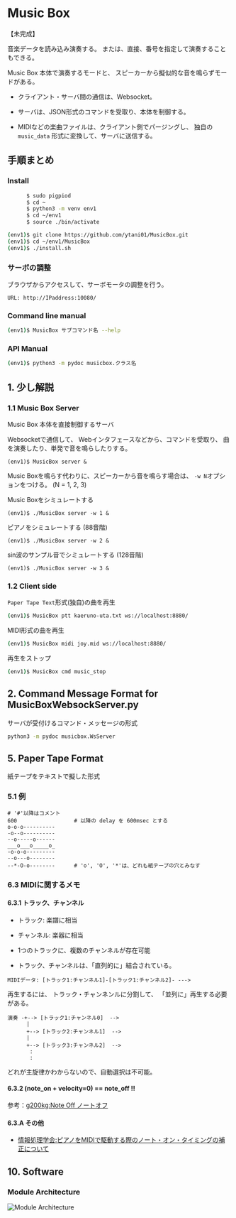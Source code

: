 # Music Box

【未完成】

音楽データを読み込み演奏する。
または、直接、番号を指定して演奏することもできる。

Music Box 本体で演奏するモードと、
スピーカーから擬似的な音を鳴らずモードがある。

* クライアント・サーバ間の通信は、Websocket。

* サーバは、JSON形式のコマンドを受取り、本体を制御する。
  
* MIDIなどの楽曲ファイルは、クライアント側でパージングし、
  独自の ``music_data`` 形式に変換して、サーバに送信する。


## 手順まとめ

### Install

```bash
      $ sudo pigpiod
      $ cd ~
      $ python3 -m venv env1
      $ cd ~/env1
      $ source ./bin/activate

(env1)$ git clone https://github.com/ytani01/MusicBox.git
(env1)$ cd ~/env1/MusicBox
(env1)$ ./install.sh
```

### サーボの調整

ブラウザからアクセスして、サーボモータの調整を行う。

```
URL: http://IPaddress:10080/
```


### Command line manual
```bash
(env1)$ MusicBox サブコマンド名 --help
```


### API Manual
```bash
(env1)$ python3 -m pydoc musicbox.クラス名
```

## 1. 少し解説


### 1.1 Music Box Server

Music Box 本体を直接制御するサーバ

Websocketで通信して、
Webインタフェースなどから、コマンドを受取り、
曲を演奏したり、単発で音を鳴らしたりする。

```
(env1)$ MusicBox server &
```

Music Boxを鳴らす代わりに、スピーカーから音を鳴らす場合は、
``-w N``オプションをつける。
(N = 1, 2, 3)

Music Boxをシミュレートする
```
(env1)$ ./MusicBox server -w 1 &
```

ピアノをシミュレートする (88音階)
```
(env1)$ ./MusicBox server -w 2 &
```

sin波のサンプル音でシミュレートする (128音階)
```
(env1)$ ./MusicBox server -w 3 &
```


### 1.2 Client side

``Paper Tape Text``形式(独自)の曲を再生
```bash
(env1)$ MusicBox ptt kaeruno-uta.txt ws://localhost:8880/
```

MIDI形式の曲を再生
```bash
(env1)$ MusicBox midi joy.mid ws://localhost:8880/
```

再生をストップ
```bash
(env1)$ MusicBox cmd music_stop
```


## 2. Command Message Format for MusicBoxWebsockServer.py

サーバが受付けるコマンド・メッセージの形式

```bash
python3 -m pydoc musicbox.WsServer
```


## 5. Paper Tape Format

紙テープをテキストで擬した形式


### 5.1 例

```
# '#'以降はコメント
600                  # 以降の delay を 600msec とする
o-o-o----------
-o--o----------
--o-----o------
___o___o_____o_
-o-o-o---------
--o---o--------
--*-O-o--------      # 'o', 'O', '*'は、どれも紙テープの穴とみなす
```


### 6.3 MIDIに関するメモ

#### 6.3.1 トラック、チャンネル

* トラック: 楽譜に相当
* チャンネル: 楽器に相当

* 1つのトラックに、複数のチャンネルが存在可能
* トラック、チャンネルは、「直列的に」結合されている。

```
MIDIデータ: [トラック1:チャンネル1]-[トラック1:チャンネル2]- --->
```

再生するには、
トラック・チャンネンルに分割して、
「並列に」再生する必要がある。

```
演奏 -+--> [トラック1:チャンネル0]  -->
      |
      +--> [トラック2:チャンネル1]  -->
      |
      +--> [トラック3:チャンネル2]  -->
       :
       :
```

どれが主旋律かわからないので、自動選択は不可能。


#### 6.3.2 (note_on + velocity=0) == note_off !!

参考：[g200kg:Note Off ノートオフ](https://www.g200kg.com/jp/docs/dic/noteoff.html)


#### 6.3.A その他

* [情報処理学会:ピアノをMIDIで駆動する際のノート・オン・タイミングの補正について](https://ipsj.ixsq.nii.ac.jp/ej/index.php?active_action=repository_view_main_item_detail&page_id=13&block_id=8&item_id=55958&item_no=1)



## 10. Software

### Module Architecture

![Module Architecture](module-architecture.png)
